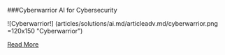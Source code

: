 ###Cyberwarrior
AI for Cybersecurity

![Cyberwarrior!] (articles/solutions/ai.md/articleadv.md/cyberwarrior.png =120x150 "Cyberwarrior")

<a href="https://tekmonks.com/products/cyberwarrior">Read More</a>